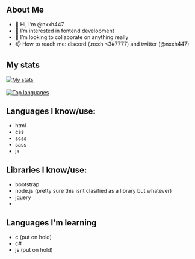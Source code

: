 ## About Me

- 👋 Hi, I’m @nxxh447
- 👀 I’m interested in fontend development
- 💞️ I’m looking to collaborate on anything really
- 📫 How to reach me: discord (.nxxh <3#7777) and twitter (@nxxh447)

## My stats
[![My stats](https://github-readme-stats.vercel.app/api?username=nxxh447)](https://github.com/nxxh447/github-readme-stats)
<br></br>
[![Top languages](https://github-readme-stats.vercel.app/api/top-langs/?username=nxxh447&layout=compact)](https://github.com/nxxh447/github-readme-stats)

## Languages I know/use:

<ul>
  <li>html</li>
  <li>css</li>
  <li>scss</li>
  <li>sass</li>
  <li>js</li>
</ul>

## Libraries I know/use:

<ul>
  <li>bootstrap</li>
  <li>node.js (pretty sure this isnt clasified as a library but whatever)</li>
  <li>jquery<li>
</ul>

## Languages I'm learning

<ul>
  <li>c (put on hold)</li>
  <li>c#</li>
  <li>js (put on hold)</li>
</ul>
